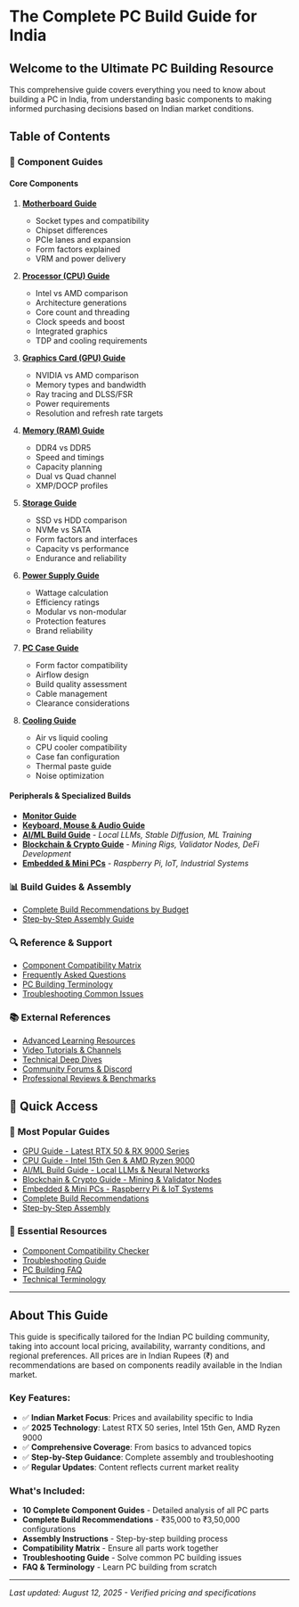 # The Complete PC Build Guide for India

## Welcome to the Ultimate PC Building Resource

This comprehensive guide covers everything you need to know about building a PC in India, from understanding basic components to making informed purchasing decisions based on Indian market conditions.

## Table of Contents

### 🔧 **Component Guides**

#### Core Components
1. **[Motherboard Guide](guides/motherboard-guide.md)**
    - Socket types and compatibility
    - Chipset differences
    - PCIe lanes and expansion
    - Form factors explained
    - VRM and power delivery

2. **[Processor (CPU) Guide](guides/cpu-guide.md)**
    - Intel vs AMD comparison
    - Architecture generations
    - Core count and threading
    - Clock speeds and boost
    - Integrated graphics
    - TDP and cooling requirements

3. **[Graphics Card (GPU) Guide](guides/gpu-guide.md)**
    - NVIDIA vs AMD comparison
    - Memory types and bandwidth
    - Ray tracing and DLSS/FSR
    - Power requirements
    - Resolution and refresh rate targets

4. **[Memory (RAM) Guide](guides/ram-guide.md)**
    - DDR4 vs DDR5
    - Speed and timings
    - Capacity planning
    - Dual vs Quad channel
    - XMP/DOCP profiles

5. **[Storage Guide](guides/storage-guide.md)**
    - SSD vs HDD comparison
    - NVMe vs SATA
    - Form factors and interfaces
    - Capacity vs performance
    - Endurance and reliability

6. **[Power Supply Guide](guides/psu-guide.md)**
    - Wattage calculation
    - Efficiency ratings
    - Modular vs non-modular
    - Protection features
    - Brand reliability

7. **[PC Case Guide](guides/case-guide.md)**
    - Form factor compatibility
    - Airflow design
    - Build quality assessment
    - Cable management
    - Clearance considerations

8. **[Cooling Guide](guides/cooling-guide.md)**
    - Air vs liquid cooling
    - CPU cooler compatibility
    - Case fan configuration
    - Thermal paste guide
    - Noise optimization

#### Peripherals & Specialized Builds
- **[Monitor Guide](guides/monitor-guide.md)**
- **[Keyboard, Mouse & Audio Guide](guides/peripherals-guide.md)**
- **[AI/ML Build Guide](guides/ai-ml-guide.md)** - *Local LLMs, Stable Diffusion, ML Training*
- **[Blockchain & Crypto Guide](guides/blockchain-guide.md)** - *Mining Rigs, Validator Nodes, DeFi Development*
- **[Embedded & Mini PCs](guides/embedded-guide.md)** - *Raspberry Pi, IoT, Industrial Systems*

### 📊 **Build Guides & Assembly**
- [Complete Build Recommendations by Budget](builds/budget-builds.md)
- [Step-by-Step Assembly Guide](assembly/build-guide.md)

### 🔍 **Reference & Support**
- [Component Compatibility Matrix](compatibility/compatibility-matrix.md)
- [Frequently Asked Questions](learning/faq.md)
- [PC Building Terminology](learning/terminology.md)
- [Troubleshooting Common Issues](troubleshooting/common-issues.md)

### 📚 **External References**
- [Advanced Learning Resources](external/advanced-resources.md)
- [Video Tutorials & Channels](external/video-tutorials.md)
- [Technical Deep Dives](external/technical-articles.md)
- [Community Forums & Discord](external/communities.md)
- [Professional Reviews & Benchmarks](external/review-sites.md)

## 🌟 Quick Access

### 🎯 **Most Popular Guides**
- [GPU Guide - Latest RTX 50 & RX 9000 Series](guides/gpu-guide.md)
- [CPU Guide - Intel 15th Gen & AMD Ryzen 9000](guides/cpu-guide.md)
- [AI/ML Build Guide - Local LLMs & Neural Networks](guides/ai-ml-guide.md)
- [Blockchain & Crypto Guide - Mining & Validator Nodes](guides/blockchain-guide.md)
- [Embedded & Mini PCs - Raspberry Pi & IoT Systems](guides/embedded-guide.md)
- [Complete Build Recommendations](builds/budget-builds.md)
- [Step-by-Step Assembly](assembly/build-guide.md)

### 🔧 **Essential Resources**
- [Component Compatibility Checker](compatibility/compatibility-matrix.md)
- [Troubleshooting Guide](troubleshooting/common-issues.md)
- [PC Building FAQ](learning/faq.md)
- [Technical Terminology](learning/terminology.md)

---

## About This Guide

This guide is specifically tailored for the Indian PC building community, taking into account local pricing, availability, warranty conditions, and regional preferences. All prices are in Indian Rupees (₹) and recommendations are based on components readily available in the Indian market.

### Key Features:
- ✅ **Indian Market Focus**: Prices and availability specific to India
- ✅ **2025 Technology**: Latest RTX 50 series, Intel 15th Gen, AMD Ryzen 9000
- ✅ **Comprehensive Coverage**: From basics to advanced topics
- ✅ **Step-by-Step Guidance**: Complete assembly and troubleshooting
- ✅ **Regular Updates**: Content reflects current market reality

### What's Included:
- **10 Complete Component Guides** - Detailed analysis of all PC parts
- **Complete Build Recommendations** - ₹35,000 to ₹3,50,000 configurations
- **Assembly Instructions** - Step-by-step building process
- **Compatibility Matrix** - Ensure all parts work together
- **Troubleshooting Guide** - Solve common PC building issues
- **FAQ & Terminology** - Learn PC building from scratch

---

*Last updated: August 12, 2025 - Verified pricing and specifications*
